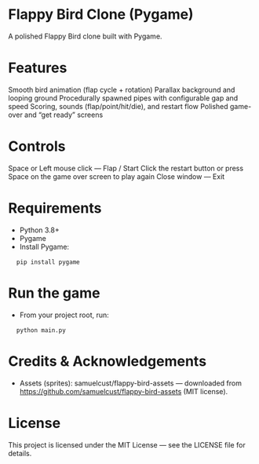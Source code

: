 # Flappy Bird Clone (Pygame)

A polished Flappy Bird clone built with Pygame.

# Features
Smooth bird animation (flap cycle + rotation)
Parallax background and looping ground
Procedurally spawned pipes with configurable gap and speed
Scoring, sounds (flap/point/hit/die), and restart flow
Polished game-over and “get ready” screens

# Controls
Space or Left mouse click — Flap / Start
Click the restart button or press Space on the game over screen to play again
Close window — Exit

# Requirements
- Python 3.8+
- Pygame
- Install Pygame:
<pre>
  <code>pip install pygame</code>
</pre>

# Run the game
- From your project root, run:
<pre>
  <code>python main.py</code>
</pre>

# Credits & Acknowledgements
- Assets (sprites): samuelcust/flappy-bird-assets — downloaded from https://github.com/samuelcust/flappy-bird-assets (MIT license).

# License
This project is licensed under the MIT License — see the LICENSE file for details.

